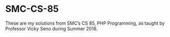 # SMC-CS-85

These are my solutions from SMC’s CS 85, PHP Programming, as taught by Professor Vicky Seno during Summer 2018.